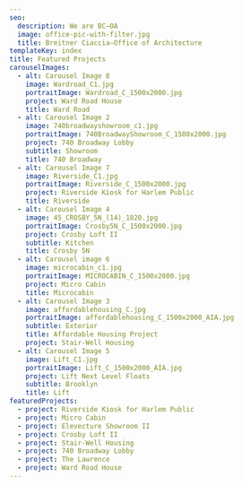 ```yaml
---
seo:
  description: We are BC–OA
  image: office-pic-with-filter.jpg
  title: Breitner Ciaccia–Office of Architecture
templateKey: index
title: Featured Projects
carouselImages:
  - alt: Carousel Image 8
    image: Wardroad_C1.jpg
    portraitImage: Wardroad_C_1500x2000.jpg
    project: Ward Road House
    title: Ward Road
  - alt: Carousel Image 2
    image: 740broadwayshowroom_c1.jpg
    portraitImage: 740BroadwayShowroom_C_1500x2000.jpg
    project: 740 Broadway Lobby
    subtitle: Showroom
    title: 740 Broadway
  - alt: Carousel Image 7
    image: Riverside_C1.jpg
    portraitImage: Riverside_C_1500x2000.jpg
    project: Riverside Kiosk for Harlem Public
    title: Riverside
  - alt: Carousel Image 4
    image: 45_CROSBY_5N_(14)_1820.jpg
    portraitImage: Crosby5N_C_1500x2000.jpg
    project: Crosby Loft II
    subtitle: Kitchen
    title: Crosby 5N
  - alt: Carousel image 6
    image: microcabin_c1.jpg
    portraitImage: MICROCABIN_C_1500x2000.jpg
    project: Micro Cabin
    title: Microcabin
  - alt: Carousel Image 3
    image: affordablehousing_C.jpg
    portraitImage: affordablehousing_C_1500x2000_AIA.jpg
    subtitle: Exterior
    title: Affordable Housing Project
    project: Stair-Well Housing
  - alt: Carousel Image 5
    image: Lift_C1.jpg
    portraitImage: Lift_C_1500x2000_AIA.jpg
    project: Lift Next Level Floats
    subtitle: Brooklyn
    title: Lift
featuredProjects:
  - project: Riverside Kiosk for Harlem Public
  - project: Micro Cabin
  - project: Elevecture Showroom II
  - project: Crosby Loft II
  - project: Stair-Well Housing
  - project: 740 Broadway Lobby
  - project: The Lawrence
  - project: Ward Road House
---
```

